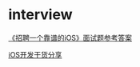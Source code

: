 # interview
[《招聘一个靠谱的iOS》面试题参考答案](https://github.com/ChenYilong/iOSInterviewQuestions)

[iOS开发干货分享](https://cloud.tencent.com/developer/column/73649)
